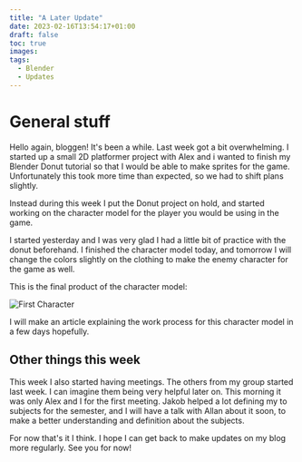 ```yaml
---
title: "A Later Update"
date: 2023-02-16T13:54:17+01:00
draft: false
toc: true
images:
tags:
  - Blender
  - Updates
---
```


# General stuff
Hello again, bloggen! It's been a while. Last week got a bit overwhelming. I started up a small 2D platformer project with Alex and i wanted to finish my Blender Donut tutorial so that I would be able to make sprites for the game. Unfortunately this took more time than expected, so we had to shift plans slightly.

Instead during this week I put the Donut project on hold, and started working on the character model for the player you would be using in the game.

I started yesterday and I was very glad I had a little bit of practice with the donut beforehand. I finished the character model today, and tomorrow I will change the colors slightly on the clothing to make the enemy character for the game as well.

This is the final product of the character model:

![First Character](/img/blender/first-character-design/first-character.jpg)

I will make an article explaining the work process for this character model in a few days hopefully.

## Other things this week
This week I also started having meetings. The others from my group started last week. I can imagine them being very helpful later on. This morning it was only Alex and I for the first meeting. Jakob helped a lot defining my to subjects for the semester, and I will have a talk with Allan about it soon, to make a better understanding and definition about the subjects.

For now that's it I think. I hope I can get back to make updates on my blog more regularly. See you for now!